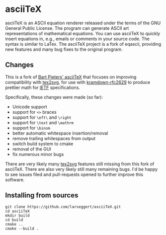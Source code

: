 # asciiTeX

asciiTeX is an ASCII equation renderer released under the terms of the GNU
General Public License. The program can generate ASCII art representations of
mathematical equations. You can use asciiTeX to quickly insert equations in,
e.g., emails or comments in your source code. The syntax is similar to LaTex.
The asciiTeX project is a fork of eqascii, providing new features and many bug
fixes to the original program.

## Changes

This is a fork of [Bart Pieters' asciiTeX](http://asciitex.sourceforge.net/)
that focuses on improving compatibility with
[tex2svg](https://github.com/Ximik/tex2svg), for use with
[kramdown-rfc2629](https://github.com/cabo/kramdown-rfc2629) to produce prettier
math for [IETF](https://ietf.org/) specifications.

Specifically, these changes were made (so far):

- Unicode support
- support for `<>` braces
- support for `\eft\` and `\right`
- support for `\text` and `\mathrm`
- support for `\binom`
- better automatic whitespace insertion/removal
- remove trailing whitespaces from output
- switch build system to cmake
- removal of the GUI
- fix numerous minor bugs

There are very likely many [tex2svg](https://github.com/Ximik/tex2svg) features
still missing from this fork of asciiTeX. There are also very likely still many
remaining bugs. I'd be happy to see issues filed and pull-requests opened to
further improve this software.

## Installing from sources

~~~ shell
git clone https://github.com/larseggert/asciiTeX.git
cd asciiTeX
mkdir build
cd build
cmake ..
cmake --build .
~~~
